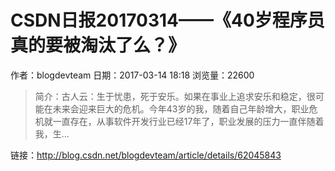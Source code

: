 # CSDN日报20170314——《40岁程序员真的要被淘汰了么？》
作者：blogdevteam
日期：2017-03-14 18:18
浏览量：22600
> 简介：古人云：生于忧患，死于安乐。如果在事业上追求安乐和稳定，很可能在未来会迎来巨大的危机。今年43岁的我，随着自己年龄增大，职业危机就一直存在，从事软件开发行业已经17年了，职业发展的压力一直伴随着我，生...

 链接：http://blog.csdn.net/blogdevteam/article/details/62045843
